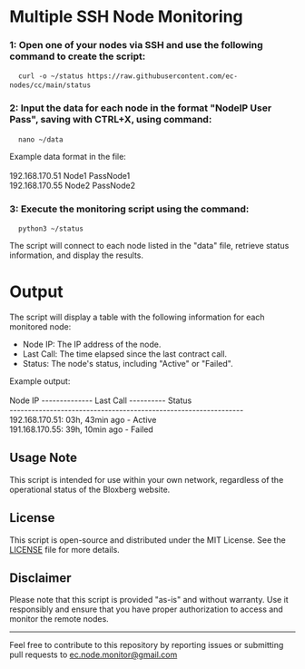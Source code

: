 # Multiple SSH Node Monitoring

 ### 1: Open one of your nodes via SSH and use the following command to create the script:
<pre> <code id="copy-command"> curl -o ~/status https://raw.githubusercontent.com/ec-nodes/cc/main/status </code> </pre>

 ### 2: Input the data for each node in the format "NodeIP User Pass", saving with CTRL+X, using command:
 <pre> <code id="copy-command"> nano ~/data </code> </pre>
 
  Example data format in the file:<br><br>192.168.170.51 Node1 PassNode1<br>192.168.170.55 Node2 PassNode2

 ### 3: Execute the monitoring script using the command:
 <pre> <code id="copy-command"> python3 ~/status </code> </pre>
 
   The script will connect to each node listed in the "data" file, retrieve status information, and display the results.

# Output

The script will display a table with the following information for each monitored node:

- Node IP: The IP address of the node.
- Last Call: The time elapsed since the last contract call.
- Status: The node's status, including "Active" or "Failed".

Example output:
<br><br>Node IP -------------- Last Call ---------- Status
<br>----------------------------------------------------------------
<br>192.168.170.51: 03h, 43min ago - Active
<br>191.168.170.55: 39h, 10min ago - Failed


## Usage Note

This script is intended for use within your own network, regardless of the operational status of the Bloxberg website.

## License

This script is open-source and distributed under the MIT License. See the [LICENSE](LICENSE) file for more details.

## Disclaimer

Please note that this script is provided "as-is" and without warranty. Use it responsibly and ensure that you have proper authorization to access and monitor the remote nodes.

---

Feel free to contribute to this repository by reporting issues or submitting pull requests to ec.node.monitor@gmail.com
